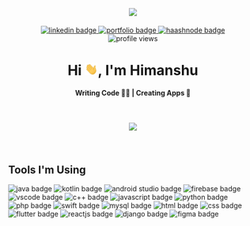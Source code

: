 <div id="header" align="center">
  <img src="https://media.giphy.com/media/M9gbBd9nbDrOTu1Mqx/giphy.gif" width="100"/>
  <br/>
  <br/>
  <div id="badges">
    <a href="https://www.linkedin.com/in/himanshu-goyal24/" target="_blank">
      <img src="https://img.shields.io/badge/LinkedIn-blue?style=for-the-badge&logo=linkedin&logoColor=white" alt="linkedin badge"/>
    </a>
    <a href="https://himanshu240601.github.io/portfolio/" target="_blank">
      <img src="https://img.shields.io/badge/Portfolio-222222?style=for-the-badge&logo=About.me&logoColor=white" alt="portfolio badge"/>
    </a>
    <a href="https://himanshugoyal.hashnode.dev/" target="_blank">
      <img src="https://img.shields.io/badge/Hashnode-2962FF?style=for-the-badge&logo=hashnode&logoColor=white" alt="haashnode badge"/>
    </a>
  </div>
  <img src="https://komarev.com/ghpvc/?username=himanshu240601&style=flat-square&color=blue&label=Profile+Views" alt="profile views"/>
</div>

<h1 align="center">
  Hi <img src="https://raw.githubusercontent.com/ABSphreak/ABSphreak/master/gifs/Hi.gif" width="26px">,
  I'm Himanshu
</h1>

<h4 align="center">
  Writing Code 👨‍💻 | Creating Apps 🚀
</h4>
<br/>
<br/>
<div align="center">
   <img src = "https://github-readme-streak-stats.herokuapp.com?user=himanshu240601&theme=dark&hide_border=true&date_format=j%2Fn%5B%2FY%5D"/>
</div>
<br/>
<br/>
<h2> Tools I'm Using</h2>
<p>
  <img src="https://img.shields.io/badge/Java-f8981d?style=for-the-badge&logo=java&logoColor=white" alt="java badge"/>
  <img src="https://img.shields.io/badge/Kotlin-b71fe8?style=for-the-badge&logo=kotlin&logoColor=white" alt="kotlin badge"/>
  <img src="https://img.shields.io/badge/Android_Studio-17b673?style=for-the-badge&logo=android-studio&logoColor=white" alt="android studio badge"/>
  <img src="https://img.shields.io/badge/Firebase-ffcc2d?style=for-the-badge&logo=firebase&logoColor=black" alt="firebase badge"/>
  <img src="https://img.shields.io/badge/Visual_Studio-006db0?style=for-the-badge&logo=visual%20studio%20code&logoColor=white" alt="vscode badge"/>
  
  <img src="https://img.shields.io/badge/C%2B%2B-00599c?style=for-the-badge&logo=c%2B%2B&logoColor=white" alt="c++ badge"/>
  <img src="https://img.shields.io/badge/Javascript-f0db4f?style=for-the-badge&logo=javascript&logoColor=black" alt="javascript badge"/>
  <img src="https://img.shields.io/badge/Python-306998?style=for-the-badge&logo=python&logoColor=white" alt="python badge"/>
  <img src="https://img.shields.io/badge/Php-787cb4?style=for-the-badge&logo=php&logoColor=white" alt="php badge"/>
  <img src="https://img.shields.io/badge/Swift-FFA500?style=for-the-badge&logo=swift&logoColor=white" alt="swift badge"/>
  <img src="https://img.shields.io/badge/Mysql-edede9?style=for-the-badge&logo=mysql&logoColor=black" alt="mysql badge"/>
  
  <img src="https://img.shields.io/badge/Html-dd4b25?style=for-the-badge&logo=html5&logoColor=white" alt="html badge"/>
  <img src="https://img.shields.io/badge/Css-264de4?style=for-the-badge&logo=css3&logoColor=white" alt="css badge"/>
  
  <img src="https://img.shields.io/badge/Flutter-54c5f8?style=for-the-badge&logo=flutter&logoColor=white" alt="flutter badge"/>
  <img src="https://img.shields.io/badge/Reactjs-222222?style=for-the-badge&logo=react&logoColor=white" alt="reactjs badge"/>
  <img src="https://img.shields.io/badge/Django-103e2e?style=for-the-badge&logo=django&logoColor=white" alt="django badge"/>
  
  <img src="https://img.shields.io/badge/Figma-a259ff?style=for-the-badge&logo=figma&logoColor=white" alt="figma badge"/>
</p>

